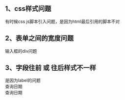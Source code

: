 ## 1、css样式问题  
有时候css js脚本引入问题，是因为html最后引用的脚本不对  
<script data-th-src="@{/js/report/report-common.js}" type="text/javascript"></script>

## 2、表单之间的宽度问题
输入框的div问题
<div class="layui-input-inline input-inline">  
<div class="layui-input-block input-inline">


## 3、字段往前 或 往后样式不一样
是因为label的问题  
<label class="layui-form-label form-label">查询日期</label>  
<label class="layui-form-label form-label2">查询日期</label>  
